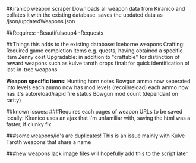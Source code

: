 #Kiranico weapon scraper
Downloads all weapon data from Kiranico and collates it with the existing database.
saves the updated data as /json/updatedWeapons.json

##Requires:
    -Beautifulsoup4
    -Requests

##Things this adds to the existing database:
    Iceborne weapons
    Crafting:
        Required game completion items e.g. quests, having obtained a specific item
        Zenny cost
        Upgradable: in addition to "craftable" for distinction of reward weapons such as kulve taroth drops
        final: for quick identification of last-in-tree weapons

**Weapon specific items:**
Hunting horn notes
Bowgun ammo now seperated into levels
each ammo now has mod levels (recoil/reload)
each ammo now has it's autoreload/rapid fire status
Bowgun mod count (dependant on rarity)

##known issues:
###Requires each pages of weapon URLs to be saved locally: 
    Kiranico uses an ajax that I'm unfamiliar with, saving the html was a faster, if clunky fix

###some weapons/id's are duplicates!
    This is an issue mainly with Kulve Taroth weapons that share a name

###new weapons lack image files
    will hopefully add this to the script later
